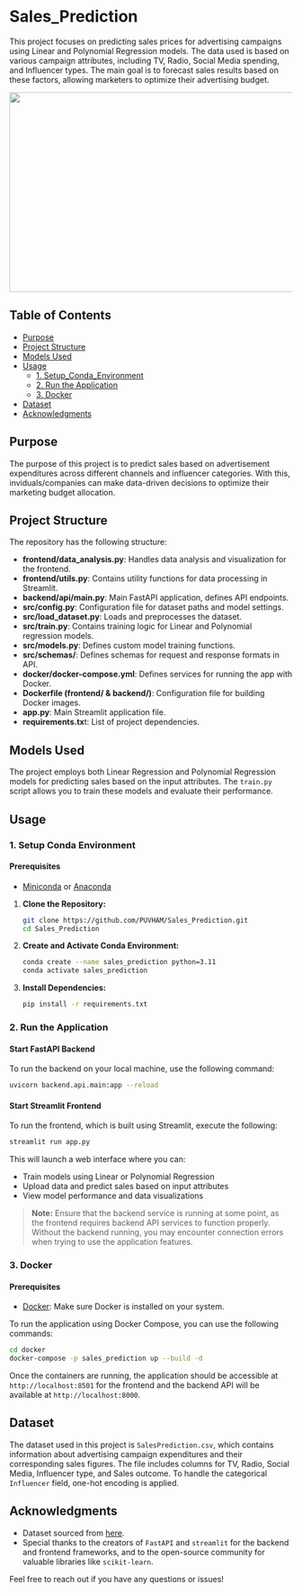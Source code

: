 # Sales_Prediction
This project focuses on predicting sales prices for advertising campaigns using Linear and Polynomial Regression models. The data used is based on various campaign attributes, including TV, Radio, Social Media spending, and Influencer types. The main goal is to forecast sales results based on these factors, allowing marketers to optimize their advertising budget.

<p align="center"> <img src="https://drive.google.com/uc?export=view&id=17FWo9xT2sHRMntRQpKVL9SBd3y75Z_96" width="590" height="355"/> </p>

## Table of Contents
- [Purpose](#purpose)
- [Project Structure](#project-structure)
- [Models Used](#models-used)
- [Usage](#usage)
  - [1. Setup_Conda_Environment](#1-setup-conda-environment)
  - [2. Run the Application](#2-run-the-application)
  - [3. Docker](#3-docker)
- [Dataset](#dataset)
- [Acknowledgments](#acknowledgments)

## Purpose
The purpose of this project is to predict sales based on advertisement expenditures across different channels and influencer categories. With this, inviduals/companies can make data-driven decisions to optimize their marketing budget allocation.

## Project Structure
The repository has the following structure:
- **frontend/data_analysis.py**: Handles data analysis and visualization for the frontend.
- **frontend/utils.py**: Contains utility functions for data processing in Streamlit.
- **backend/api/main.py**: Main FastAPI application, defines API endpoints.
- **src/config.py**: Configuration file for dataset paths and model settings.
- **src/load_dataset.py**: Loads and preprocesses the dataset.
- **src/train.py**: Contains training logic for Linear and Polynomial regression models.
- **src/models.py**: Defines custom model training functions.
- **src/schemas/**: Defines schemas for request and response formats in API.
- **docker/docker-compose.yml**: Defines services for running the app with Docker.
- **Dockerfile (frontend/ & backend/)**: Configuration file for building Docker images.
- **app.py**: Main Streamlit application file.
- **requirements.tx**t: List of project dependencies.

## Models Used
The project employs both Linear Regression and Polynomial Regression models for predicting sales based on the input attributes. The `train.py` script allows you to train these models and evaluate their performance.

## Usage

### 1. Setup Conda Environment

#### Prerequisites
- [Miniconda](https://docs.conda.io/en/latest/miniconda.html) or [Anaconda](https://www.anaconda.com/products/distribution)
  
1. **Clone the Repository:**
   
    ```bash
    git clone https://github.com/PUVHAM/Sales_Prediction.git
    cd Sales_Prediction
    ```

2. **Create and Activate Conda Environment:**

    ```bash
    conda create --name sales_prediction python=3.11
    conda activate sales_prediction
    ```

3. **Install Dependencies:**

    ```bash
    pip install -r requirements.txt
    ```

### 2. Run the Application
#### Start FastAPI Backend
To run the backend on your local machine, use the following command:
```bash
uvicorn backend.api.main:app --reload
```
#### Start Streamlit Frontend
To run the frontend, which is built using Streamlit, execute the following:
```bash
streamlit run app.py
```
This will launch a web interface where you can:
- Train models using Linear or Polynomial Regression
- Upload data and predict sales based on input attributes
- View model performance and data visualizations

> **Note:** Ensure that the backend service is running at some point, as the frontend requires backend API services to function properly. Without the backend running, you may encounter connection errors when trying to use the application features.

### 3. Docker
#### Prerequisites
  - [Docker](https://www.docker.com/get-started): Make sure Docker is installed on your system.

To run the application using Docker Compose, you can use the following commands:
```bash
cd docker
docker-compose -p sales_prediction up --build -d
```
Once the containers are running, the application should be accessible at `http://localhost:8501` for the frontend and the backend API will be available at `http://localhost:8000`.

## Dataset
The dataset used in this project is `SalesPrediction.csv`, which contains information about advertising campaign expenditures and their corresponding sales figures. The file includes columns for TV, Radio, Social Media, Influencer type, and Sales outcome. To handle the categorical `Influencer` field, one-hot encoding is applied.

## Acknowledgments
- Dataset sourced from [here](https://drive.google.com/file/d/1A8kK0IEsT3w8htzU18ihFr5UV-euhquC/view).
- Special thanks to the creators of `FastAPI` and `streamlit` for the backend and frontend frameworks, and to the open-source community for valuable libraries like `scikit-learn`.

Feel free to reach out if you have any questions or issues!
